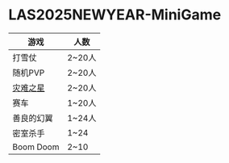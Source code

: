 # LAS2025NEWYEAR-MiniGame

| 游戏| 人数 |
|----|-------|
| 打雪仗 | 2~20人 |
| 随机PVP | 2~20人 |
| [灾难之星](https://www.minecraftzw.com/23175.html) | 2~20人 |
| 赛车 | 1~20人 |
| 善良的幻翼 | 1~24人 |
| 密室杀手 | 1~24 |
| Boom Doom | 2~10 |
